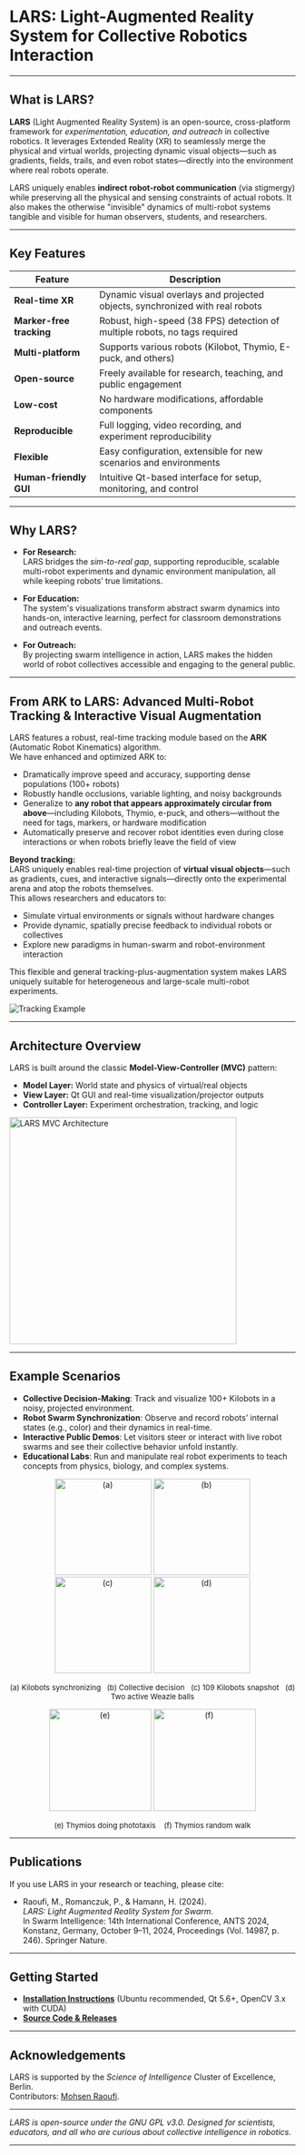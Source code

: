 # LARS: Light-Augmented Reality System for Collective Robotics Interaction

<!-- ![LARS System Overview](images/lars_overview.jpg)  -->

---

## What is LARS?

**LARS** (Light Augmented Reality System) is an open-source, cross-platform framework for *experimentation, education, and outreach* in collective robotics. It leverages Extended Reality (XR) to seamlessly merge the physical and virtual worlds, projecting dynamic visual objects—such as gradients, fields, trails, and even robot states—directly into the environment where real robots operate.

LARS uniquely enables **indirect robot-robot communication** (via stigmergy) while preserving all the physical and sensing constraints of actual robots. It also makes the otherwise "invisible" dynamics of multi-robot systems tangible and visible for human observers, students, and researchers.

---

## Key Features

| Feature                  | Description                                                               |
|--------------------------|---------------------------------------------------------------------------|
| **Real-time XR**         | Dynamic visual overlays and projected objects, synchronized with real robots |
| **Marker-free tracking** | Robust, high-speed (38 FPS) detection of multiple robots, no tags required  |
| **Multi-platform**       | Supports various robots (Kilobot, Thymio, E-puck, and others)              |
| **Open-source**          | Freely available for research, teaching, and public engagement             |
| **Low-cost**             | No hardware modifications, affordable components                           |
| **Reproducible**         | Full logging, video recording, and experiment reproducibility              |
| **Flexible**             | Easy configuration, extensible for new scenarios and environments          |
| **Human-friendly GUI**   | Intuitive Qt-based interface for setup, monitoring, and control            |

---

## Why LARS?

- **For Research:**  
  LARS bridges the *sim-to-real gap*, supporting reproducible, scalable multi-robot experiments and dynamic environment manipulation, all while keeping robots’ true limitations.

- **For Education:**  
  The system's visualizations transform abstract swarm dynamics into hands-on, interactive learning, perfect for classroom demonstrations and outreach events.

- **For Outreach:**  
  By projecting swarm intelligence in action, LARS makes the hidden world of robot collectives accessible and engaging to the general public.

---

## From ARK to LARS: Advanced Multi-Robot Tracking & Interactive Visual Augmentation

LARS features a robust, real-time tracking module based on the **ARK** (Automatic Robot Kinematics) algorithm.  
We have enhanced and optimized ARK to:

- Dramatically improve speed and accuracy, supporting dense populations (100+ robots)
- Robustly handle occlusions, variable lighting, and noisy backgrounds
- Generalize to **any robot that appears approximately circular from above**—including Kilobots, Thymio, e-puck, and others—without the need for tags, markers, or hardware modification
- Automatically preserve and recover robot identities even during close interactions or when robots briefly leave the field of view

**Beyond tracking:**  
LARS uniquely enables real-time projection of **virtual visual objects**—such as gradients, cues, and interactive signals—directly onto the experimental arena and atop the robots themselves.  
This allows researchers and educators to:

- Simulate virtual environments or signals without hardware changes
- Provide dynamic, spatially precise feedback to individual robots or collectives
- Explore new paradigms in human-swarm and robot-environment interaction

This flexible and general tracking-plus-augmentation system makes LARS uniquely suitable for heterogeneous and large-scale multi-robot experiments.

![Tracking Example](media/ARK_to_LARS.gif) 

---

## Architecture Overview

LARS is built around the classic **Model-View-Controller (MVC)** pattern:

- **Model Layer:** World state and physics of virtual/real objects
- **View Layer:** Qt GUI and real-time visualization/projector outputs
- **Controller Layer:** Experiment orchestration, tracking, and logic

<!-- ![LARS MVC Architecture](media/LARS_Diagram.png)  -->

<img src="media/LARS_Diagram.png" alt="LARS MVC Architecture" height="400px">

---

## Example Scenarios

- **Collective Decision-Making**: Track and visualize 100+ Kilobots in a noisy, projected environment.
- **Robot Swarm Synchronization**: Observe and record robots’ internal states (e.g., color) and their dynamics in real-time.
- **Interactive Public Demos**: Let visitors steer or interact with live robot swarms and see their collective behavior unfold instantly.
- **Educational Labs**: Run and manipulate real robot experiments to teach concepts from physics, biology, and complex systems.

<p align="center">
  <img src="media/kilobot_sync.png" height="170px" alt="(a)">
  <img src="media/kilobot_DM.png" height="170px" alt="(b)">
  <img src="media/kilobot_109.png" height="170px" alt="(c)">
  <img src="media/weazle_balls.png" height="170px" alt="(d)">
</p>
<p align="center" style="font-size: 13px;">
  (a) Kilobots synchronizing &nbsp;
  (b) Collective decision &nbsp;
  (c) 109 Kilobots snapshot &nbsp;
  (d) Two active Weazle balls
</p>
<p align="center">
  <img src="media/thymios_PT.png" height="180px" alt="(e)">
  <img src="media/themios_RW.png" height="180px" alt="(f)">
</p>
<p align="center" style="font-size: 13px;">
  (e) Thymios doing phototaxis &nbsp;&nbsp;
  (f) Thymios random walk
</p>

---

## Publications

If you use LARS in your research or teaching, please cite:

- Raoufi, M., Romanczuk, P., & Hamann, H. (2024).  
  *LARS: Light Augmented Reality System for Swarm*.  
  In Swarm Intelligence: 14th International Conference, ANTS 2024, Konstanz, Germany, October 9–11, 2024, Proceedings (Vol. 14987, p. 246). Springer Nature.

---

## Getting Started

- **[Installation Instructions](install_dep.md)** (Ubuntu recommended, Qt 5.6+, OpenCV 3.x with CUDA)
- **[Source Code & Releases](https://github.com/mohsen-raoufi/LARS)**

---

## Acknowledgements

LARS is supported by the *Science of Intelligence* Cluster of Excellence, Berlin.  
Contributors: [Mohsen Raoufi](mailto:mohsenraoufi@icloud.com).

---

*LARS is open-source under the GNU GPL v3.0. Designed for scientists, educators, and all who are curious about collective intelligence in robotics.*

---

